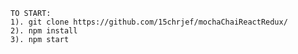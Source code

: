 
	TO START:
	1). git clone https://github.com/15chrjef/mochaChaiReactRedux/
	2). npm install
	3). npm start
